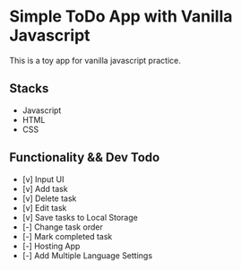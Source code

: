 # Simple ToDo App with Vanilla Javascript

This is a toy app for vanilla javascript practice.

## Stacks

- Javascript
- HTML
- CSS

## Functionality && Dev Todo

- [v] Input UI
- [v] Add task
- [v] Delete task
- [v] Edit task
- [v] Save tasks to Local Storage
- [-] Change task order
- [-] Mark completed task
- [-] Hosting App
- [-] Add Multiple Language Settings